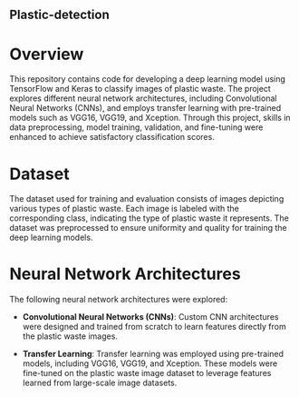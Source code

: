 ## Plastic-detection

# Overview

This repository contains code for developing a deep learning model using TensorFlow and Keras to classify images of plastic waste. The project explores different neural network architectures, including Convolutional Neural Networks (CNNs), and employs transfer learning with pre-trained models such as VGG16, VGG19, and Xception. Through this project, skills in data preprocessing, model training, validation, and fine-tuning were enhanced to achieve satisfactory classification scores.

# Dataset

The dataset used for training and evaluation consists of images depicting various types of plastic waste. Each image is labeled with the corresponding class, indicating the type of plastic waste it represents. The dataset was preprocessed to ensure uniformity and quality for training the deep learning models.

# Neural Network Architectures

The following neural network architectures were explored:

- **Convolutional Neural Networks (CNNs)**: Custom CNN architectures were designed and trained from scratch to learn features directly from the plastic waste images.

- **Transfer Learning**: Transfer learning was employed using pre-trained models, including VGG16, VGG19, and Xception. These models were fine-tuned on the plastic waste image dataset to leverage features learned from large-scale image datasets.
